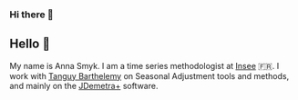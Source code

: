 ### Hi there 👋

<!--
**annasmyk/annasmyk** is a ✨ _special_ ✨ repository because its `README.md` (this file) appears on your GitHub profile.

Here are some ideas to get you started:

- 🔭 I’m currently working on ...
- 🌱 I’m currently learning ...
- 👯 I’m looking to collaborate on ...
- 🤔 I’m looking for help with ...
- 💬 Ask me about ...
- 📫 How to reach me: ...
- 😄 Pronouns: ...
- ⚡ Fun fact: ...born under brejnev
-->

## Hello 👋

My name is Anna Smyk. I am a time series methodologist at [Insee](https://github.com/InseeFr) 🇫🇷. I work with [Tanguy Barthelemy](https://github.com/TanguyBarthelemy) on Seasonal Adjustment tools and methods, and mainly on the [JDemetra+](https://github.com/jdemetra) software.

